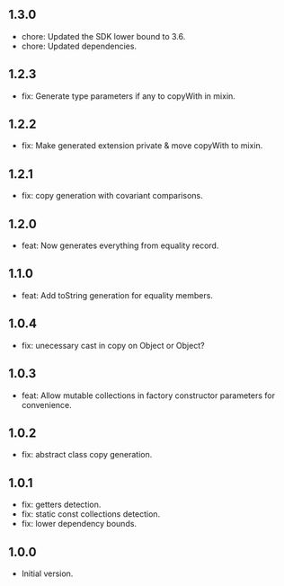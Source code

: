 ## 1.3.0
- chore: Updated the SDK lower bound to 3.6.
- chore: Updated dependencies.

## 1.2.3
- fix: Generate type parameters if any to copyWith in mixin.

## 1.2.2
- fix: Make generated extension private & move copyWith to mixin.

## 1.2.1
- fix: copy generation with covariant comparisons.

## 1.2.0
- feat: Now generates everything from equality record.

## 1.1.0
- feat: Add toString generation for equality members.

## 1.0.4
- fix: unecessary cast in copy on Object or Object?

## 1.0.3
- feat: Allow mutable collections in factory constructor parameters for convenience.

## 1.0.2
- fix: abstract class copy generation.

## 1.0.1
- fix: getters detection.
- fix: static const collections detection.
- fix: lower dependency bounds.

## 1.0.0
- Initial version.